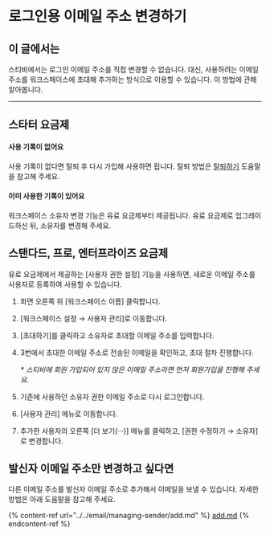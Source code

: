 # 로그인용 이메일 주소 변경하기

## 이 글에서는

스티비에서는 로그인 이메일 주소를 직접 변경할 수 없습니다. 대신, 사용하려는 이메일 주소를 워크스페이스에 초대해 추가하는 방식으로 이용할 수 있습니다. 이 방법에 관해 알아봅니다.

***

## 스타터 요금제

#### 사용 기록이 없어요

사용 기록이 없다면 탈퇴 후 다시 가입해 사용하면 됩니다. 탈퇴 방법은 [탈퇴하기](withdrawal.md) 도움말을 참고해 주세요.

#### 이미 사용한 기록이 있어요

워크스페이스 소유자 변경 기능은 유료 요금제부터 제공됩니다. 유료 요금제로 업그레이드하신 뒤, 소유자를 변경해 주세요.



## 스탠다드, 프로, 엔터프라이즈 요금제

유료 요금제에서 제공하는 \[사용자 권한 설정] 기능을 사용하면, 새로운 이메일 주소를 사용자로 등록하여 사용할 수 있습니다.

1. 화면 오른쪽 위 \[워크스페이스 이름] 클릭합니다.
2. \[워크스페이스 설정 → 사용자 관리]로 이동합니다.
3. \[초대하기]를 클릭하고 소유자로 초대할 이메일 주소를 입력합니다.
4.  3번에서 초대한 이메일 주소로 전송된 이메일을 확인하고, 초대 절차 진행합니다.

    _\* 스티비에 회원 가입되어 있지 않은 이메일 주소라면 먼저 회원가입을 진행해 주세요._&#x20;
5. 기존에 사용하던 소유자 권한 이메일 주소로 다시 로그인합니다.&#x20;
6. \[사용자 관리] 메뉴로 이동합니다.&#x20;
7. 추가한 사용자의 오른쪽 \[더 보기(···)] 메뉴를 클릭하고, \[권한 수정하기 → 소유자]로 변경합니다.



## 발신자 이메일 주소만 변경하고 싶다면

다른 이메일 주소를 발신자 이메일 주소로 추가해서 이메일을 보낼 수 있습니다. 자세한 방법은 아래 도움말을 참고해 주세요.

{% content-ref url="../../email/managing-sender/add.md" %}
[add.md](../../email/managing-sender/add.md)
{% endcontent-ref %}
